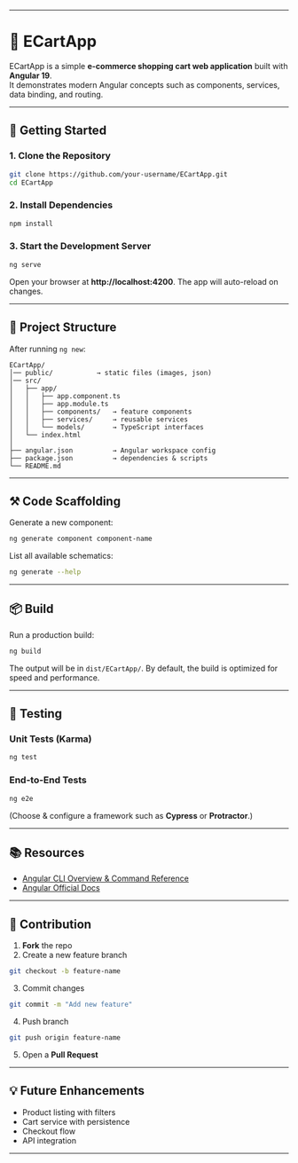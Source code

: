 ***

# 🛒 ECartApp

ECartApp is a simple **e-commerce shopping cart web application** built with **Angular 19**.  
It demonstrates modern Angular concepts such as components, services, data binding, and routing.

***

## 🚀 Getting Started

### 1. Clone the Repository
```bash
git clone https://github.com/your-username/ECartApp.git
cd ECartApp
```


### 2. Install Dependencies

```bash
npm install
```


### 3. Start the Development Server

```bash
ng serve
```

Open your browser at **http://localhost:4200**.
The app will auto-reload on changes.

***

## 📂 Project Structure

After running `ng new`:

```
ECartApp/
│── public/           → static files (images, json)
│── src/
│   ├── app/
│   │   ├── app.component.ts
│   │   ├── app.module.ts
│   │   ├── components/   → feature components
│   │   ├── services/     → reusable services
│   │   └── models/       → TypeScript interfaces
│   └── index.html
│
├── angular.json          → Angular workspace config
├── package.json          → dependencies & scripts
└── README.md
```


***

## ⚒️ Code Scaffolding

Generate a new component:

```bash
ng generate component component-name
```

List all available schematics:

```bash
ng generate --help
```


***

## 📦 Build

Run a production build:

```bash
ng build
```

The output will be in `dist/ECartApp/`.
By default, the build is optimized for speed and performance.

***

## 🧪 Testing

### Unit Tests (Karma)

```bash
ng test
```


### End-to-End Tests

```bash
ng e2e
```

(Choose \& configure a framework such as **Cypress** or **Protractor**.)

***

## 📚 Resources

- [Angular CLI Overview \& Command Reference](https://angular.dev/tools/cli)
- [Angular Official Docs](https://angular.dev)

***

## 🤝 Contribution

1. **Fork** the repo
2. Create a new feature branch

```bash
git checkout -b feature-name
```

3. Commit changes

```bash
git commit -m "Add new feature"
```

4. Push branch

```bash
git push origin feature-name
```

5. Open a **Pull Request**

***

## 💡 Future Enhancements

- Product listing with filters
- Cart service with persistence
- Checkout flow
- API integration

***
